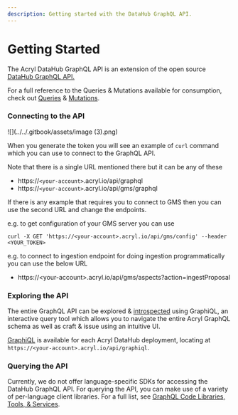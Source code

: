 ```yaml
---
description: Getting started with the DataHub GraphQL API.
---
```


# Getting Started

The Acryl DataHub GraphQL API is an extension of the open source [DataHub GraphQL API.](https://datahubproject.io/docs/api/graphql/overview/)

For a full reference to the Queries & Mutations available for consumption, check out [Queries](https://datahubproject.io/docs/graphql/queries/) & [Mutations](https://datahubproject.io/docs/graphql/mutations).&#x20;

### Connecting to the API

![](../../.gitbook/assets/image (3).png)

When you generate the token you will see an example of `curl` command which you can use to connect to the GraphQL API.

Note that there is a single URL mentioned there but it can be any of these

* https://`<your-account>`.acryl.io/api/graphql
* https://`<your-account>`.acryl.io/api/gms/graphql

If there is any example that requires you to connect to GMS then you can use the second URL and change the endpoints.&#x20;

e.g. to get configuration of your GMS server you can use

```
curl -X GET 'https://<your-account>.acryl.io/api/gms/config' --header <YOUR_TOKEN>
```

e.g. to connect to ingestion endpoint for doing ingestion programmatically you can use the below URL

* https://\<your-account>.acryl.io/api/gms/aspects?action=ingestProposal

### Exploring the API

The entire GraphQL API can be explored & [introspected](https://graphql.org/learn/introspection/) using GraphiQL, an interactive query tool which allows you to navigate the entire Acryl GraphQL schema as well as craft & issue using an intuitive UI.

[GraphiQL](https://www.gatsbyjs.com/docs/how-to/querying-data/running-queries-with-graphiql/) is available for each Acryl DataHub deployment, locating at `https://<your-account>.acryl.io/api/graphiql`.&#x20;



### Querying the API

Currently, we do not offer language-specific SDKs for accessing the DataHub GraphQL API. For querying the API, you can make use of a variety of per-language client libraries. For a full list, see [GraphQL Code Libraries, Tools, & Services](https://graphql.org/code/).&#x20;
